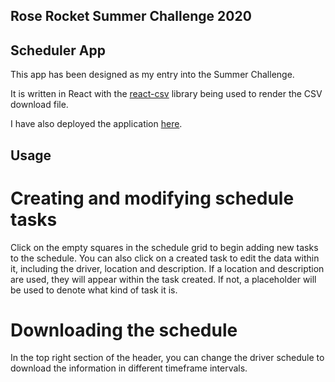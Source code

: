 ## Rose Rocket Summer Challenge 2020

## Scheduler App

This app has been designed as my entry into the Summer Challenge.

It is written in React with the [react-csv](https://www.npmjs.com/package/react-csv) library being used to render the CSV download file.

I have also deployed the application [here](https://rr-summer-2020-kc.herokuapp.com/).

## Usage

# Creating and modifying schedule tasks

Click on the empty squares in the schedule grid to begin adding new tasks to the schedule. You can also click on a created task to edit the data within it, including the driver, location and description. If a location and description are used, they will appear within the task created. If not, a placeholder will be used to denote what kind of task it is.

# Downloading the schedule

In the top right section of the header, you can change the driver schedule to download the information in different timeframe intervals. 
